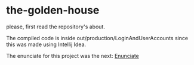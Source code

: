 # the-golden-house

please, first read the repository's about.

The compiled code is inside out/production/LoginAndUserAccounts since this was made using Intellij Idea.

The enunciate for this project was the next: [Enunciate](https://docs.google.com/document/d/15JzdULMXnux0LcVbhMj7-bVGBK5jEE8cklnvXyw6HDc/edit)
